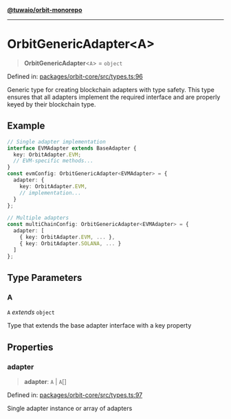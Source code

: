 [**@tuwaio/orbit-monorepo**](../../../README.md)

***

# OrbitGenericAdapter\<A\>

> **OrbitGenericAdapter**\<`A`\> = `object`

Defined in: [packages/orbit-core/src/types.ts:96](https://github.com/TuwaIO/orbit/blob/48ec02c6fa4f1c668ebc3e0cb0b6820aca00f9ee/packages/orbit-core/src/types.ts#L96)

Generic type for creating blockchain adapters with type safety.
This type ensures that all adapters implement the required interface
and are properly keyed by their blockchain type.

## Example

```typescript
// Single adapter implementation
interface EVMAdapter extends BaseAdapter {
  key: OrbitAdapter.EVM;
  // EVM-specific methods...
}
const evmConfig: OrbitGenericAdapter<EVMAdapter> = {
  adapter: {
    key: OrbitAdapter.EVM,
    // implementation...
  }
};

// Multiple adapters
const multiChainConfig: OrbitGenericAdapter<EVMAdapter> = {
  adapter: [
    { key: OrbitAdapter.EVM, ... },
    { key: OrbitAdapter.SOLANA, ... }
  ]
};
```

## Type Parameters

### A

`A` *extends* `object`

Type that extends the base adapter interface with a key property

## Properties

### adapter

> **adapter**: `A` \| `A`[]

Defined in: [packages/orbit-core/src/types.ts:97](https://github.com/TuwaIO/orbit/blob/48ec02c6fa4f1c668ebc3e0cb0b6820aca00f9ee/packages/orbit-core/src/types.ts#L97)

Single adapter instance or array of adapters
